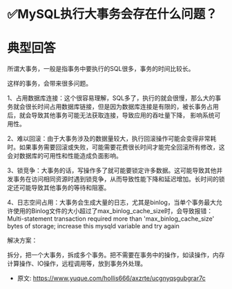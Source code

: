 # ✅MySQL执行大事务会存在什么问题？
<!--page header-->

<a name="RRfrY"></a>
# 典型回答

所谓大事务，一般是指事务中要执行的SQL很多，事务的时间比较长。

这样的事务，会带来很多问题。

1、占用数据库连接：这个很容易理解，SQL多了，执行的就会很慢，那么大的事务就会很长时间占用数据库链接，但是因为数据库连接是有限的，被长事务占用后，就会导致其他事务可能无法获取连接，导致应用的吞吐量下降， 影响系统可用性。

2、难以回滚：由于大事务涉及的数据量较大，执行回滚操作可能会变得非常耗时。如果事务需要回滚或失败，可能需要花费很长时间才能完全回滚所有修改，这会对数据库的可用性和性能造成负面影响。

3、锁竞争：大事务的话，写操作多了就可能要锁定许多数据。这可能导致其他并发事务在访问相同资源时遇到锁竞争，从而导致性能下降和延迟增加。长时间的锁定还可能导致其他事务的等待和阻塞。

4、日志空间占用：大事务会生成大量的日志，尤其是binlog，当单个事务最大允许使用的Binlog文件的大小超过了max_binlog_cache_size时，会导致报错：Multi-statement transaction required more than 'max_binlog_cache_size' bytes of storage; increase this mysqld variable and try again


解决方案：

拆分，把一个大事务，拆成多个事务。把不需要在事务中的操作，如读操作，内存计算操作、IO操作，远程调用等，放到事务外处理。


<!--page footer-->
- 原文: <https://www.yuque.com/hollis666/axzrte/ucgnyqsgubgrar7c>